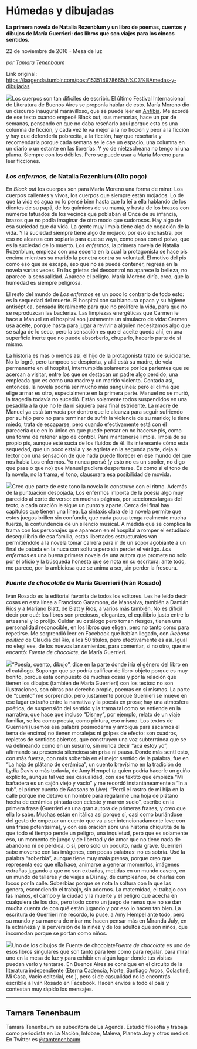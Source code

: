 # Húmedas y dibujadas

**La primera novela de Natalia Rozenblum y un libro de poemas, cuentos y dibujos de María Guerrieri: dos libros que son viajes para los cincos sentidos.**

22 de noviembre de 2016 - Mesa de luz

_por Tamara Tenenbaum_

Link original: https://laagenda.tumblr.com/post/153514978665/h%C3%BAmedas-y-dibujadas

![](https://64.media.tumblr.com/f67ec2ffd727c33b950d0a84c1fe410f/tumblr_inline_pk0lb8cVJF1t6q87u_500.jpg)Los cuerpos son tan difíciles de escribir. El último Festival Internacional de Literatura de Buenos Aires se proponía hablar de esto. María Moreno dio un discurso inaugural maravilloso, que se puede leer en [Anfibia](http://www.revistaanfibia.com/ensayo/cuerpo-argentino/). Me acordé de ese texto cuando empecé Black out, sus memorias, hace un par de semanas, pensando en que no daba reseñarlo aquí porque esta es una columna de ficción, y cada vez le va mejor a la no ficción y peor a la ficción y hay que defenderla pobrecita, a la ficción, hay que reseñarla y recomendarla porque cada semana se le cae un espacio, una columna en un diario o un estante en las librerías. Y yo de nietzscheana no tengo ni una pluma. Siempre con los débiles. Pero se puede usar a María Moreno para leer ficciones. 

### *Los enfermos*, de Natalia Rozenblum (Alto pogo)

En *Black out* los cuerpos son para María Moreno una forma de mirar. Los cuerpos calientes y vivos, los cuerpos que siempre están mojados. Lo de que la vida es agua no lo pensé bien hasta que la leí a ella hablando de los dientes de su papá, de los químicos de su mamá, y hasta de los brazos con números tatuados de los vecinos que poblaban el Once de su infancia, brazos que no podía imaginar de otro modo que sudorosos. Hay algo de esa suciedad que da vida. La gente muy limpia tiene algo de negación de la vida. Y la suciedad siempre tiene algo de mojado, por eso enchastra, por eso no alcanza con soplarla para que se vaya, como pasa con el polvo, que es la suciedad de lo muerto. *Los enfermos*, la primera novela de Natalia Rozenblum, empieza con una escena en la cual la protagonista se hace pis encima mientras su marido la penetra contra su voluntad. El motivo del pis como eso que se escapa, eso que no se puede contener, regresa en la novela varias veces. En las grietas del descontrol no aparece la belleza, no aparece la sensualidad. Aparece el peligro. María Moreno diría, creo, que la humedad es siempre peligrosa. 

El resto del mundo de *Los enfermos* es un poco lo contrario de todo esto: es la sequedad del muerte. El hospital con su blancura opaca y su higiene antiséptica, pensada literalmente para que no prolifere la vida, para que no se reproduzcan las bacterias. Las limpiezas energéticas que Carmen le hace a Manuel en el hospital son justamente un simulacro de vida: Carmen usa aceite, porque hasta para jugar a revivir a alguien necesitamos algo que se salga de lo seco, pero la sensación es que el aceite queda ahí, en una superficie inerte que no puede absorberlo, chuparlo, hacerlo parte de sí mismo.


La historia es más o menos así: el hijo de la protagonista trató de suicidarse. No lo logró, pero tampoco se despierta, y allá está su madre, de vela permanente en el hospital, interrumpida solamente por los parientes que se acercan a visitar, entre los que se destacan un padre algo perdido, una empleada que es como una madre y un marido violento. Contada así, entonces, la novela podría ser mucho más sanguínea: pero el clima que elige armar es otro, especialmente en la primera parte. Manuel no se murió, la tragedia todavía no sucedió. Están solamente todos suspendidos en una pesadilla a la que no le da ni siquiera para final estridente. La madre de Manuel ya está tan vacía por dentro que le alcanza para seguir sufriendo por su hijo pero no para terminar de sufrir la violencia de su marido; le tiene miedo, trata de escaparse, pero cuando efectivamente está con él parecería que en lo único en que puede pensar en no hacerse pis, como una forma de retener algo de control. Para mantenerse limpia, limpia de su propio pis, aunque esté sucia de los fluidos de él. Es interesante cómo esta sequedad, que un poco estalla y se agrieta en la segunda parte, deja al lector con una sensación de que nada puede florecer en ese mundo del que nos habla Los enfermos. Yo nunca pensé (y esto no es un spoiler, no digo que pase o que no) que Manuel pudiera despertarse. Es como si el tono de la novela, no la trama, el tono, clausurara esa posibilidad de movida. 


![](https://64.media.tumblr.com/6bc3de120cd9385bc87c34fb77544405/tumblr_inline_pk0lb8L1PX1t6q87u_250.jpg)Creo que parte de este tono la novela lo construye con el ritmo. Además de la puntuación despojada, Los enfermos importa de la poesía algo muy parecido al corte de verso: en muchas páginas, por secciones largas del texto, a cada oración le sigue un punto y aparte. Cerca del final hay capítulos que tienen una línea. La sintaxis clara de la novela permite que estos juegos brillen sin confundir, que cada pausa tenga realmente mucha fuerza, la contundencia de un silencio musical. A medida que se complica la trama con los personajes que aparecen en el hospital a romper el estudiado desequilibrio de esa familia, estas libertades estructurales van permitiéndole a la novela tomar carrera para ir de un sopor agobiante a un final de patada en la nuca con soltura pero sin perder el vértigo. *Los enfermos* es una buena primera novela de una autora que promete no solo por el oficio y la búsqueda honesta que se nota en su escritura: ante todo, me parece, por lo ambiciosa que se anima a ser, sin perder la frescura. 


### *Fuente de chocolate* de María Guerrieri (Iván Rosado)

Iván Rosado es la editorial favorita de todos los editores. Les he leído decir cosas en esta línea a Francisco Garamona, de Mansalva, también a Damián Ríos y a Mariano Blatt, de Blatt y Ríos, a varios más también. No es difícil decir por qué: los libros son preciosos, elegantes, el equilibrio justo entre lo artesanal y lo prolijo. Cuidan su catálogo pero toman riesgos, tienen una personalidad reconocible, en los libros que eligen, pero no tanto como para repetirse. Me sorprendió leer en Facebook que habían llegado, con *Ikebana política* de Claudia del Río, a los 50 títulos, pero efectivamente es así. Igual no elegí ese, de los nuevos lanzamientos, para comentar, si no otro, que me encantó: *Fuente de chocolate*, de María Guerrieri.


![](https://64.media.tumblr.com/f149e5ce9e29af6b663a4a400150c63f/tumblr_inline_pk0lb90Zgh1t6q87u_250.jpg)“Poesía, cuento, dibujo”, dice en la parte donde iría el género del libro en el catálogo. Supongo que se podría calificar de libro-objeto porque es muy bonito, porque está compuesto de muchas cosas y por la relación que tienen los dibujos (también de María Guerrieri) con los textos: no son ilustraciones, son obras por derecho propio, poemas en sí mismos. La parte de “cuento” me sorprendió, pero justamente porque Guerrieri se mueve en ese lugar extraño entre la narrativa y la poesía en prosa; hay una atmósfera poética, de suspensión del sentido y la trama tal como se entiende en la narrativa, que hace que incluso “Disney”, por ejemplo, relato de un viaje familiar, se lea como poesía, como pintura, eso mismo. Los textos de Guerrieri (usemos esa palabra posmoderna y ambigua para sacarnos el tema de encima) no tienen moralejas ni golpes de efecto: son cuadros, repletos de sentidos abiertos, que construyen una voz subterránea que se va delineando como en un susurro, sin nunca decir “acá estoy yo”, afirmando su presencia silenciosa sin prisa ni pausa. Donde más sentí esto, con más fuerza, con más soberbia en el mejor sentido de la palabra, fue en “La hoja de plátano de cerámica”, un cuento brevísimo en la tradición de Lydia Davis o más todavía, de Amy Hempel (a quien podría hacerle un guiño explícito, aunque tal vez sea casualidad, con ese textito que empieza “Mi bañadera es un cajón viejo y vacío” y me recordó instantáneamente a “In a tub”, el primer cuento de *Reasons to Live*). “Perdí el rastro de mi hija en la calle porque me detuvo un hombre para regalarme una hoja de plátano hecha de cerámica pintada con celeste y marrón sucio”, escribe en la primera frase (Guerrieri es una gran autora de primeras frases, y creo que ella lo sabe. Muchas están en itálica así porque sí, casi como burlándose del gesto de empezar un cuento que va a ser intencionadamente leve con una frase potentísima), y con esa oración abre una historia chiquitita de la que todo el tiempo pende un peligro, una inquietud, pero que es solamente eso, un momento de juego y de libertad y de amor que no tiene nada de abandono ni de pérdida, o sí, pero solo un poquito, nada grave. Guerrieri sabe moverse con las imágenes, con pocas palabras: no es sobria. Usé la palabra “soberbia”, aunque tiene muy mala prensa, porque creo que representa eso que ella hace, animarse a generar momentos, imágenes extrañas jugando a que no son extrañas, metidas en un mundo casero, en un mundo de talleres y de viajes a Disney, de cumpleaños, de charlas con locos por la calle. Soberbias porque se nota la soltura con la que las genera, escondiendo el trabajo, sin adornos. La maternidad, el trabajo con las manos, el campo y la ciudad y la muerte y el peligro que acecha en cualquiera de los dos, pero todo como un juego de nenas que no se dan mucha cuenta de con qué están jugando y por eso lo hacen tan bien. La escritura de Guerrieri me recordó, lo puse, a Amy Hempel ante todo, pero su mundo y su manera de mirar me hacen pensar más en Miranda July, en la extrañeza y la perversión de la niñez y de los adultos que son niños, que incomodan porque se portan como niños.


![](https://64.media.tumblr.com/f67ec2ffd727c33b950d0a84c1fe410f/tumblr_inline_pk0lb8cVJF1t6q87u_500.jpg)Uno de los dibujos de Fuente de chocolate*Fuente de chocolate* es uno de esos libros singulares que son tanto para leer como para regalar, para mirar uno en la mesa de luz y para exhibir en algún lugar donde tus visitas puedan verlo y tentarse. En Buenos Aires se consigue en el circuito de la literatura independiente (Eterna Cadencia, Norte, Santiago Arcos, Colastiné, Mi Casa, Vacío editorial, etc.), pero si de casualidad no lo encontrás escribile a Iván Rosado en Facebook. Hacen envíos a todo el país y contestan muy rápido los mensajes.



---

Tamara Tenenbaum
----------------

Tamara Tenenbaum es subeditora de La Agenda. Estudió filosofía y trabaja como periodista en La Nación, Infobae, Maleva, Planeta Joy y otros medios. En Twitter es [@tamtenenbaum](https://twitter.com/tamtenenbaum).

